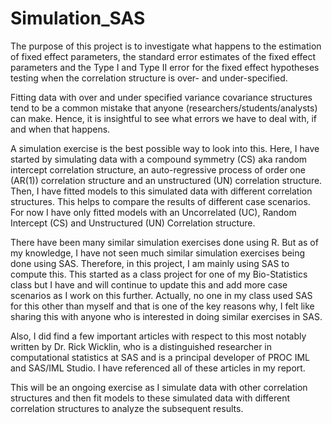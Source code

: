 # Simulation_SAS
The purpose of this project is to investigate what happens to the estimation of fixed effect parameters, the standard error estimates of the fixed effect parameters and the Type I and Type II error for the fixed effect hypotheses testing when the correlation structure is over- and under-specified.

Fitting data with over and under specified variance covariance structures tend to be a common mistake that anyone (researchers/students/analysts) can make. Hence, it is insightful to see what errors we have to deal with, if and when that happens.

A simulation exercise is the best possible way to look into this. Here, I have started by simulating data with a compound symmetry (CS) aka random intercept correlation structure, an auto-regressive process of order one (AR(1)) correlation structure and an unstructured (UN) correlation structure. Then, I have fitted models to this simulated data with different correlation structures. This helps to compare the results of different case scenarios. For now I have only fitted models with an Uncorrelated (UC), Random Intercept (CS) and Unstructured (UN) Correlation structure.

There have been many similar simulation exercises done using R. But as of my knowledge, I have not seen much similar simulation exercises being done using SAS. Therefore, in this project, I am mainly using SAS to compute this. This started as a class project for one of my Bio-Statistics class but I have and will continue to update this and add more case scenarios as I work on this further. Actually, no one in my class used SAS for this other than myself and that is one of the key reasons why, I felt like sharing this with anyone who is interested in doing similar exercises in SAS.

Also, I did find a few important articles with respect to this most notably written by Dr. Rick Wicklin, who is a distinguished researcher in computational statistics at SAS and is a principal developer of PROC IML and SAS/IML Studio. I have referenced all of these articles in my report.

This will be an ongoing exercise as I simulate data with other correlation structures and then fit models to these simulated data with different correlation structures to analyze the subsequent results.
 


